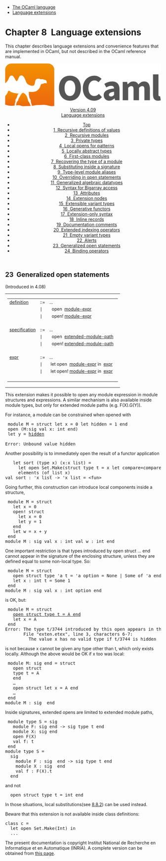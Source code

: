 <!-- ((! set title Manual !)) ((! set documentation !)) ((! set manual !)) ((! set nobreadcrumb !)) -->
<div class="manual content"><ul class="part_menu"><li><a href="language.html">The OCaml language</a></li><li class="active"><a href="extn.html">Language extensions</a></li></ul>




<h1 class="chapter" id="sec237"><span>Chapter 8</span>&nbsp;&nbsp;Language extensions</h1>
<p> <a id="c:extensions"></a>
</p><p>This chapter describes language extensions and convenience features
that are implemented in OCaml, but not described in the
OCaml reference manual.</p><header><nav class="toc brand"><a class="brand" href="https://ocaml.org/"><img src="colour-logo-gray.svg" class="svg" alt="OCaml"></a></nav><nav class="toc"><div class="toc_version"><a href="/docs" id="version-select">Version 4.09</a></div><div class="toc_title"><a href="#">Language extensions</a></div><ul><li class="top"><a href="#">Top</a></li>
<li><a href="manual023.html#start-section">1&nbsp;&nbsp;Recursive definitions of values</a>
</li><li><a href="manual024.html#start-section">2&nbsp;&nbsp;Recursive modules</a>
</li><li><a href="manual025.html#start-section">3&nbsp;&nbsp;Private types</a>
</li><li><a href="manual026.html#start-section">4&nbsp;&nbsp;Local opens for patterns</a>
</li><li><a href="manual027.html#start-section">5&nbsp;&nbsp;Locally abstract types</a>
</li><li><a href="manual028.html#start-section">6&nbsp;&nbsp;First-class modules</a>
</li><li><a href="manual029.html#start-section">7&nbsp;&nbsp;Recovering the type of a module</a>
</li><li><a href="manual030.html#start-section">8&nbsp;&nbsp;Substituting inside a signature</a>
</li><li><a href="manual031.html#start-section">9&nbsp;&nbsp;Type-level module aliases</a>
</li><li><a href="manual032.html#start-section">10&nbsp;&nbsp;Overriding in open statements</a>
</li><li><a href="manual033.html#start-section">11&nbsp;&nbsp;Generalized algebraic datatypes</a>
</li><li><a href="manual034.html#start-section">12&nbsp;&nbsp;Syntax for Bigarray access</a>
</li><li><a href="manual035.html#start-section">13&nbsp;&nbsp;Attributes</a>
</li><li><a href="manual036.html#start-section">14&nbsp;&nbsp;Extension nodes</a>
</li><li><a href="manual037.html#start-section">15&nbsp;&nbsp;Extensible variant types</a>
</li><li><a href="manual038.html#start-section">16&nbsp;&nbsp;Generative functors</a>
</li><li><a href="manual039.html#start-section">17&nbsp;&nbsp;Extension-only syntax</a>
</li><li><a href="manual040.html#start-section">18&nbsp;&nbsp;Inline records</a>
</li><li><a href="manual041.html#start-section">19&nbsp;&nbsp;Documentation comments</a>
</li><li><a href="manual042.html#start-section">20&nbsp;&nbsp;Extended indexing operators  </a>
</li><li><a href="manual043.html#start-section">21&nbsp;&nbsp;Empty variant types </a>
</li><li><a href="manual044.html#start-section">22&nbsp;&nbsp;Alerts  </a>
</li><li><a href="manual045.html#start-section">23&nbsp;&nbsp;Generalized open statements</a>
</li><li><a href="manual046.html#start-section">24&nbsp;&nbsp;Binding operators </a>
</li></ul></nav></header><a id="start-section"></a><section id="section">




<h2 class="section" id="s:generalized-open">23&nbsp;&nbsp;Generalized open statements</h2>
<p>(Introduced in 4.08)</p><div class="syntax"><table class="display dcenter"><tbody><tr class="c019"><td class="dcell"><table class="c001 cellpading0"><tbody><tr><td class="c018">
<a class="syntax" href="modules.html#definition"><span class="c010">definition</span></a></td><td class="c015">::=</td><td class="c017">
...
&nbsp;</td></tr>
<tr><td class="c018">&nbsp;</td><td class="c015">∣</td><td class="c017">&nbsp;&nbsp;<span class="c004">open</span>&nbsp;&nbsp;<a class="syntax" href="modules.html#module-expr"><span class="c010">module-expr</span></a>
&nbsp;</td></tr>
<tr><td class="c018">&nbsp;</td><td class="c015">∣</td><td class="c017">&nbsp;&nbsp;<span class="c004">open!</span>&nbsp;<a class="syntax" href="modules.html#module-expr"><span class="c010">module-expr</span></a>
&nbsp;</td></tr>
<tr><td class="c018">&nbsp;</td></tr>
<tr><td class="c018">
<a class="syntax" href="modtypes.html#specification"><span class="c010">specification</span></a></td><td class="c015">::=</td><td class="c017">
...
&nbsp;</td></tr>
<tr><td class="c018">&nbsp;</td><td class="c015">∣</td><td class="c017">&nbsp;&nbsp;<span class="c004">open</span>&nbsp;&nbsp;<a class="syntax" href="names.html#extended-module-path"><span class="c010">extended-module-path</span></a>
&nbsp;</td></tr>
<tr><td class="c018">&nbsp;</td><td class="c015">∣</td><td class="c017">&nbsp;&nbsp;<span class="c004">open!</span>&nbsp;<a class="syntax" href="names.html#extended-module-path"><span class="c010">extended-module-path</span></a>
&nbsp;</td></tr>
<tr><td class="c018">&nbsp;</td></tr>
<tr><td class="c018">
<a class="syntax" href="expr.html#expr"><span class="c010">expr</span></a></td><td class="c015">::=</td><td class="c017">
...
&nbsp;</td></tr>
<tr><td class="c018">&nbsp;</td><td class="c015">∣</td><td class="c017">&nbsp;<span class="c004">let</span>&nbsp;<span class="c004">open</span>&nbsp;&nbsp;<a class="syntax" href="modules.html#module-expr"><span class="c010">module-expr</span></a>&nbsp;<span class="c004">in</span>&nbsp;&nbsp;<a class="syntax" href="expr.html#expr"><span class="c010">expr</span></a>
&nbsp;</td></tr>
<tr><td class="c018">&nbsp;</td><td class="c015">∣</td><td class="c017">&nbsp;<span class="c004">let</span>&nbsp;<span class="c004">open!</span>&nbsp;<a class="syntax" href="modules.html#module-expr"><span class="c010">module-expr</span></a>&nbsp;<span class="c004">in</span>&nbsp;&nbsp;<a class="syntax" href="expr.html#expr"><span class="c010">expr</span></a>
&nbsp;</td></tr>
<tr><td class="c018">&nbsp;</td></tr>
</tbody></table></td></tr>
</tbody></table></div><p>This extension makes it possible to open any module expression in
module structures and expressions. A similar mechanism is also available
inside module types, but only for extended module paths (e.g. <span class="c003">F(X).G(Y)</span>).</p><p>For instance, a module can be constrained when opened with</p><div class="caml-example verbatim">

<pre><div class="caml-input"> module M = struct let x = 0 let hidden = 1 end
 open (M:sig val x: int end)
 let y = <u>hidden</u>
</div>
<div class="caml-output error">Error: Unbound value hidden
</div></pre>


</div><p>Another possibility is to immediately open the result of a functor application</p><div class="caml-example verbatim">

<pre><div class="caml-input">   let sort (type x) (x:x list) =
     let open Set.Make(struct type t = x let compare=compare end) in
     elements (of_list x)
</div><div class="caml-output ok">val sort : 'x list -&gt; 'x list = &lt;fun&gt;
</div></pre>


</div><p>Going further, this construction can introduce local components inside a
structure,</p><div class="caml-example verbatim">

<pre><div class="caml-input"> module M = struct
   let x = 0
   open! struct
     let x = 0
     let y = 1
   end
   let w = x + y
 end
</div><div class="caml-output ok">module M : sig val x : int val w : int end
</div></pre>


</div><p>One important restriction is that types introduced by <span class="c002"><span class="c003">open</span> <span class="c003">struct</span></span> ...
<span class="c004">end</span> cannot appear in the signature of the enclosing structure, unless they
are defined equal to some non-local type.
So:</p><div class="caml-example verbatim">

<pre><div class="caml-input"> module M = struct
   open struct type 'a t = 'a option = None | Some of 'a end
   let x : int t = Some 1
 end
</div><div class="caml-output ok">module M : sig val x : int option end
</div></pre>


</div><p>

is OK, but:</p><div class="caml-example verbatim">

<pre><div class="caml-input"> module M = struct
   <u>open struct type t = A end</u>
   let x = A
 end
</div><div class="caml-output error">Error: The type t/3744 introduced by this open appears in the signature
       File "exten.etex", line 3, characters 6-7:
         The value x has no valid type if t/3744 is hidden
</div></pre>


</div><p>

is not because <span class="c003">x</span> cannot be given any type other than <span class="c003">t</span>, which only exists
locally. Although the above would be OK if <span class="c003">x</span> too was local:</p><div class="caml-example verbatim">

<pre><div class="caml-input"> module M: sig end = struct
   open struct
   type t = A
   end
   …
   open struct let x = A end
   …
 end
</div><div class="caml-output ok">module M : sig  end
</div></pre>


</div><p>Inside signatures, extended opens are limited to extended module paths,


</p><div class="caml-example verbatim">

<pre><div class="caml-input"> module type S = sig
   module F: sig end -&gt; sig type t end
   module X: sig end
   open F(X)
   val f: t
 end
</div><div class="caml-output ok">module type S =
  sig
    module F : sig  end -&gt; sig type t end
    module X : sig  end
    val f : F(X).t
  end
</div></pre>


</div><p>and not</p><pre>  open struct type t = int end
</pre><p>
In those situations, local substitutions(see <a href="manual030.html#ss%3Alocal-substitution">8.8.2</a>)
can be used instead.</p><p>Beware that this extension is not available inside class definitions:</p><pre>class c =
  let open Set.Make(Int) in
  ...
</pre>






</section><div class="copyright">The present documentation is copyright Institut National de Recherche en Informatique et en Automatique (INRIA). A complete version can be obtained from <a href="http://caml.inria.fr/pub/docs/manual-ocaml/">this page</a>.</div></div>
